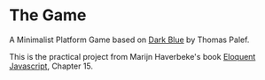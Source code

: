 # The Game

A Minimalist Platform Game based on [Dark Blue](http://www.lessmilk.com/game/dark-blue/) by Thomas Palef.

This is the practical project from Marijn Haverbeke's book [Eloquent Javascript](http://eloquentjavascript.net), Chapter 15.

